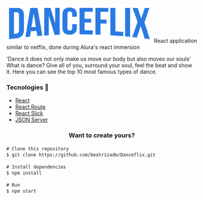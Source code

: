 <img src="src/assets/img/Logo.png" height="100"/>
React application similar to netflix, done during Alura's react immersion

'Dance it does not only make us move our body but also moves our souls' 
What is dance? Give all of you, surround your soul, feel the beat and show it. 
Here you can see the top 10 most famous types of dance.

<h3>Tecnologies 🚀</h3>
<ul>
    <li><a href="https://reactjs.org/" target="_blank">React</a></li>
    <li><a href="https://reactrouter.com/" target="_blank">React Route</a></li>
    <li><a href="https://react-slick.neostack.com/" target="_blank">React Slick</a></li>
    <li><a href="https://github.com/typicode/json-server" target="_blank">JSON Server</a></li>
</ul>

<h3 align="center">Want to create yours?</h3>

    # Clone this repository
    $ git clone https://github.com/beatrizadm/Danceflix.git
    
    # Install dependencies
    $ npm install
    
    # Run
    $ npm start
